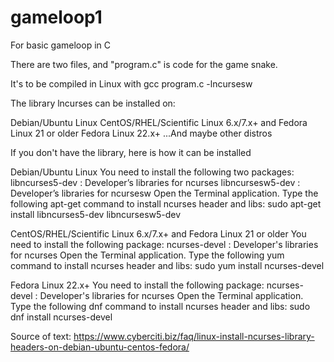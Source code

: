 # gameloop1
For basic gameloop in C

There are two files, and "program.c" is code for the game snake.

It's to be compiled in Linux with
gcc program.c -lncursesw

The library lncurses can be installed on:

Debian/Ubuntu Linux
CentOS/RHEL/Scientific Linux 6.x/7.x+ and Fedora Linux 21 or older
Fedora Linux 22.x+
...And maybe other distros

If you don't have the library, here is how it can be installed

Debian/Ubuntu Linux
You need to install the following two packages: 
libncurses5-dev : Developer’s libraries for ncurses
libncursesw5-dev : Developer’s libraries for ncursesw
Open the Terminal application.
Type the following apt-get command to install ncurses header and libs:
sudo apt-get install libncurses5-dev libncursesw5-dev

CentOS/RHEL/Scientific Linux 6.x/7.x+ and Fedora Linux 21 or older
You need to install the following package: 
ncurses-devel : Developer's libraries for ncurses
Open the Terminal application.
Type the following yum command to install ncurses header and libs:
sudo yum install ncurses-devel

Fedora Linux 22.x+
You need to install the following package: 
ncurses-devel : Developer's libraries for ncurses
Open the Terminal application.
Type the following dnf command to install ncurses header and libs:
sudo dnf install ncurses-devel

Source of text: https://www.cyberciti.biz/faq/linux-install-ncurses-library-headers-on-debian-ubuntu-centos-fedora/
